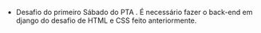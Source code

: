 - Desafio do primeiro Sábado do PTA
 . É necessário fazer o back-end em django do desafio de HTML e CSS feito anteriormente.
